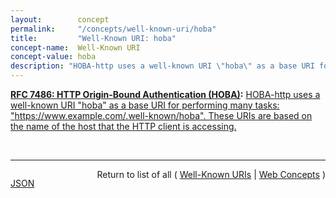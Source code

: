 ```yaml
---
layout:        concept
permalink:     "/concepts/well-known-uri/hoba"
title:         "Well-Known URI: hoba"
concept-name:  Well-Known URI
concept-value: hoba
description: "HOBA-http uses a well-known URI \"hoba\" as a base URI for performing many tasks: \"https://www.example.com/.well-known/hoba\". These URIs are based on the name of the host that the HTTP client is accessing."
---
```


**[RFC 7486: HTTP Origin-Bound Authentication (HOBA)](/specs/IETF/RFC/7486 "HTTP Origin-Bound Authentication (HOBA) is a digital-signature-based design for an HTTP authentication method. The design can also be used in JavaScript-based authentication embedded in HTML. HOBA is an alternative to HTTP authentication schemes that require passwords and therefore avoids all problems related to passwords, such as leakage of server-side password databases."):** [HOBA-http uses a well-known URI "hoba" as a base URI for performing many tasks: "https://www.example.com/.well-known/hoba". These URIs are based on the name of the host that the HTTP client is accessing.](http://tools.ietf.org/html/rfc7486#section-6 "Read documentation for Well-Known URI &#34;hoba&#34;")

<br/>
<hr/>

<p style="float : left"><a href="./hoba.json" title="JSON representing this particular Web Concept value">JSON</a></p>
<p style="text-align: right">Return to list of all ( <a href="../well-known-uri/">Well-Known URIs</a> | <a href="../">Web Concepts</a> )</p>
